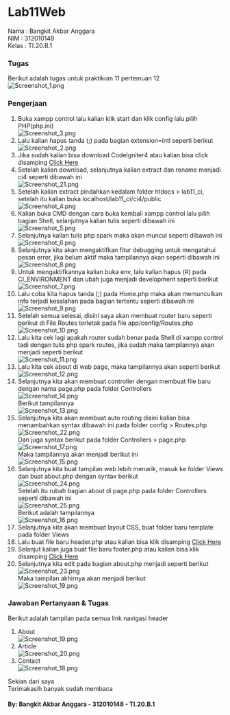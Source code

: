 # Lab11Web

Nama  : Bangkit Akbar Anggara<br>
NIM   : 312010148<br>
Kelas : TI.20.B.1<br>

### Tugas
Berikut adalah tugas untuk praktikum 11 pertemuan 12<br>
![Screenshot_1.png](Pic/Screenshot_1.png)<br>

### Pengerjaan
1. Buka xampp control lalu kalian klik start dan klik config lalu pilih PHP(php.ini)<br>
![Screenshot_3.png](Pic/Screenshot_3.png)<br>
2. Lalu kalian hapus tanda (;) pada bagian extension=intl seperti berikut<br>
![Screenshot_2.png](Pic/Screenshot_2.png)<br>
3. Jika sudah kalian bisa download CodeIgniter4 atau kalian bisa click disamping [Click Here](https://codeigniter.com/download)<br>
4. Setelah kalian download, selanjutnya kalian extract dan rename menjadi ci4 seperti dibawah ini<br>
![Screenshot_21.png](Pic/Screenshot_21.png)<br>
5. Setelah kalian extract pindahkan kedalam folder htdocs > lab11_ci, setelah itu kalian buka localhost/lab11_ci/ci4/public<br>
![Screenshot_4.png](Pic/Screenshot_4.png)<br>
6. Kalian buka CMD dengan cara buka kembali xampp control lalu pilih bagian Shell, selanjutnya kalian tulis seperti dibawah ini<br>
![Screenshot_5.png](Pic/Screenshot_5.png)<br>
7. Selanjutnya kalian tulis php spark maka akan muncul seperti dibawah ini<br>
![Screenshot_6.png](Pic/Screenshot_6.png)<br>
8. Selanjutnya kita akan mengaktifkan fitur debugging untuk mengatahui pesan error, jika belum aktif maka tampilannya akan seperti dibawah ini<br>
![Screenshot_8.png](Pic/Screenshot_8.png)<br>
9. Untuk mengaktifkannya kalian buka env, lalu kalian hapus (#) pada CI_ENVIRONMENT dan ubah juga menjadi development seperti berikut<br>
![Screenshot_7.png](Pic/Screenshot_7.png)<br>
10. Lalu coba kita hapus tanda (;) pada Home.php maka akan memunculkan info terjadi kesalahan pada bagian tertentu seperti dibawah ini<br>
![Screenshot_9.png](Pic/Screenshot_9.png)<br>
11. Setelah semua selesai, disini saya akan membuat router baru seperti berikut di File Routes terletak pada file app/config/Routes.php<br>
![Screenshot_10.png](Pic/Screenshot_10.png)<br>
12. Lalu kita cek lagi apakah router sudah benar pada Shell di xampp control tadi dengan tulis php spark routes, jika sudah maka tampilannya akan menjadi seperti berikut<br>
![Screenshot_11.png](Pic/Screenshot_11.png)<br>
13. Lalu kita cek about di web page, maka tampilannya akan seperti berikut<br>
![Screenshot_12.png](Pic/Screenshot_12.png)<br>
14. Selanjutnya kita akan membuat controller dengan membuat file baru dengan nama page.php pada folder Controllers<br>
![Screenshot_14.png](Pic/Screenshot_14.png)<br>
Berikut tampilannya<br>
![Screenshot_13.png](Pic/Screenshot_13.png)<br>
15. Selanjutnya kita akan membuat auto routing disini kalian bisa menambahkan syntax dibawah ini pada folder config > Routes.php<br>
![Screenshot_22.png](Pic/Screenshot_22.png)<br>
Dan juga syntax berikut pada folder Controllers > page.php<br>
![Screenshot_17.png](Pic/Screenshot_17.png)<br>
Maka tampilannya akan menjadi berikut ini<br>
![Screenshot_15.png](Pic/Screenshot_15.png)<br>
16. Selanjutnya kita buat tampilan web lebih menarik, masuk ke folder Views dan buat about.php dengan syntax berikut<br>
![Screenshot_24.png](Pic/Screenshot_24.png)<br>
Setelah itu rubah bagian about di page.php pada folder Controllers seperti dibawah ini<br>
![Screenshot_25.png](Pic/Screenshot_25.png)<br>
Berikut adalah tampilannya<br>
![Screenshot_16.png](Pic/Screenshot_16.png)<br>
17. Selanjutnya kita akan membuat layout CSS, buat folder baru template pada folder Views<br>
18. Lalu buat file baru header.php atau kalian bisa klik disamping [Click Here](lab11_ci/ci4/app/Views/template/header.php)<br>
19. Selanjut kalian juga buat file baru footer.php atau kalian bisa klik disamping [Click Here](lab11_ci/ci4/app/Views/template/footer.php)<br>
20. Selanjutnya kita edit pada bagian about.php menjadi seperti berikut<br>
![Screenshot_23.png](Pic/Screenshot_23.png)<br>
Maka tampilan akhirnya akan menjadi berikut<br>
![Screenshot_19.png](Pic/Screenshot_19.png)<br>

### Jawaban Pertanyaan & Tugas
Berikut adalah tampilan pada semua link navigasi header<br>
1. About<br>
![Screenshot_19.png](Pic/Screenshot_19.png)<br>
2. Article<br>
![Screenshot_20.png](Pic/Screenshot_20.png)<br>
3. Contact<br>
![Screenshot_18.png](Pic/Screenshot_18.png)<br>

Sekian dari saya<br>
Terimakasih banyak sudah membaca<br>

#### By: Bangkit Akbar Anggara - 312010148 - TI.20.B.1
